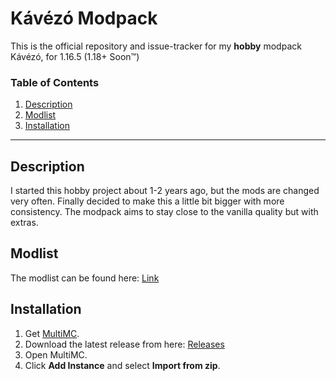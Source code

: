 # Kávézó Modpack

This is the official repository and issue-tracker for my **hobby** modpack Kávézó, for 1.16.5 (1.18+ Soon™)

### Table of Contents

1.  [Description](#description)
1.  [Modlist](#modlist)
2.  [Installation](#installation)

---

## Description

I started this hobby project about 1-2 years ago, but the mods are changed very often. Finally decided to make this a little bit bigger with more consistency. The modpack aims to stay close to the vanilla quality but with extras.

## Modlist

The modlist can be found here: [Link](MODLIST.md)

## Installation

1.  Get [MultiMC](https://multimc.org/#Download).
2.  Download the latest release from here: [Releases]()
3.  Open MultiMC.
4.  Click **Add Instance** and select **Import from zip**.